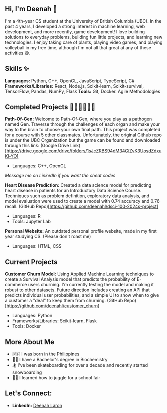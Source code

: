 ## Hi, I'm Deenah 👋

<!--
**deenahl/deenahl** is a ✨ _special_ ✨ repository because its `README.md` (this file) appears on your GitHub profile.

Here are some ideas to get you started:

- 🔭 I’m currently working on ...
- 🌱 I’m currently learning ...
- 👯 I’m looking to collaborate on ...
- 🤔 I’m looking for help with ...
- 💬 Ask me about ...
- 📫 How to reach me: ...
- 😄 Pronouns: ...
- ⚡ Fun fact: ...
-->

I'm a 4th-year CS student at the University of British Columbia (UBC). In the past 4 years, I developed a strong interest in machine learning, web development, and more recently, game development! I love building solutions to everyday problems, building fun little projects, and learning new technologies. I enjoy taking care of plants, playing video games, and playing volleyball in my free time, although I'm not all that great at any of these activities 😅. 

## Skills ✨
**Languages:** Python, C++, OpenGL, JavaScript, TypeScript, C#
**Frameworks/Libraries:** React, Node.js, Scikit-learn, Scikit-survival, TensorFlow, Pandas, NumPy, Flask
**Tools:** Git, Docker. Agile Methodologies

## Completed Projects 👩‍💻👩‍💻🙆‍♀️
**Path-Of-Gen:** Welcome to Path-Of-Gen, where you play as a pathogen named Gen. Traverse through the challenges of each organ and make your way to the brain to choose your own final path. This project was completed for a course with 5 other classmates. Unfortunately, the original Github repo is under the UBC Organization but the game can be found and downloaded through this link:  (Google Drive Link)[https://drive.google.com/drive/folders/1sJcZRBS94dM34GiZvK3UosdZdxuKl-YO]
- Languages: C++, OpenGL
  
*Message me on LinkedIn if you want the cheat codes*

**Heart Disease Prediction:** Created a data science model for predicting heart disease in patients for an Introductory Data Science Course. Techniques such as problem definition, exploratory data analysis, and model evaluation were used to create a model with 0.74 accuracy and 0.76 recall. (GitHub Repo)[https://github.com/deenahl/dsci-100-2024s-project]
- Languages: R
- Tools: Jupyter Lab

**Personal Website:** An outdated personal profile website, made in my first year studying CS. (Please don't roast me)
- Languages: HTML, CSS

## Current Projects
**Customer Churn Model:** Using Applied Machine Learning techniques to create a Survival Analysis model that predicts the probability of E-commerce users churning. I'm currently testing the model and making it robust to other datasets. Future direction includes creating an API that predicts individual user probabilities, and a simple UI to show when to give a customer a "deal" to keep them from churning. (GitHub Repo)[https://github.com/deenahl/customer_churn]
- Languages: Python
- Frameworks/Libraries: Scikit-learn, Flask
- Tools: Docker

## More About Me
- 🇵🇭 I was born in the Philippines
- 👩‍🔬 I have a Bachelor's degree in Biochemistry 
- 🏂 I've been skateboarding for over a decade and recently started snowboarding 
- 🤹‍♀️ I learned how to juggle for a school fair

## Let's Connect:
- **LinkedIn:** [Deenah Laron](linkedin.com/in/deenah-laron)

